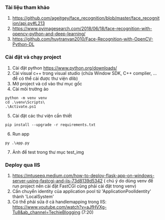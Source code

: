 ### Tài liệu tham khảo

1. https://github.com/ageitgey/face_recognition/blob/master/face_recognition/api.py#L213
2. https://www.pyimagesearch.com/2018/06/18/face-recognition-with-opencv-python-and-deep-learning/
3. https://github.com/huytranvan2010/Face-Recognition-with-OpenCV-Python-DL

### Cài đặt và chạy project

1. Cài đặt python https://www.python.org/downloads/
2. Cài visual c++ trong visual studio (chứa Window SDK, C++ complier, ... để có thể cài được thư viện dlib)
3. Mở project và cd vào thư mục gốc
4. Cài môi trường ảo

```
python -m venv venv
cd .\venv\Scripts\
.\Activate.ps1
```

5. Cài đặt các thư viện cần thiết

```
pip install --upgrade -r requirements.txt
```

6. Run app

```
py .\app.py
```

7. Ảnh để test trong thư mục test_img

### Deploy qua IIS

1. https://mtuseeq.medium.com/how-to-deploy-flask-app-on-windows-server-using-fastcgi-and-iis-73d8139d5342 ( chú ý do dùng venv để run project nên cài đặt FastCGI cũng phải cài đặt trong venv)
2. Cần chuyển identity của application pool từ 'ApplicationPoolIdentity' thành 'LocalSystem'
3. Có thể phải sửa ở cả handlemapping trong IIS: https://www.youtube.com/watch?v=aJfHVXg-Tu8&ab_channel=TechieBlogging (7:20)
